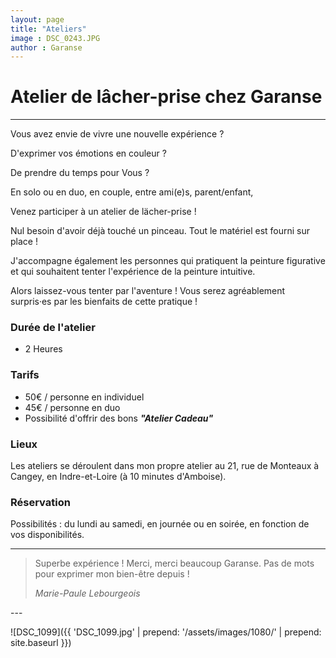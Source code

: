 ```yaml
---
layout: page
title: "Ateliers"
image : DSC_0243.JPG
author : Garanse
---
```


# Atelier de lâcher-prise chez Garanse
---
Vous avez envie de vivre une nouvelle expérience ?

D'exprimer vos émotions en couleur ?

De prendre du temps pour Vous ?

En solo ou en duo, en couple, entre ami(e)s, parent/enfant, 

Venez participer à un atelier de lächer-prise !

Nul besoin d'avoir déjà touché un pinceau. Tout le matériel est fourni sur place !

J'accompagne également les personnes qui pratiquent la peinture figurative et qui souhaitent tenter l'expérience de la peinture intuitive.

Alors laissez-vous tenter par l'aventure ! Vous serez agréablement surpris·es par les bienfaits de cette pratique !

### Durée de l'atelier

- 2 Heures

### Tarifs

- 50€ / personne en individuel
- 45€ / personne en duo
- Possibilité d'offrir des bons ***"Atelier Cadeau"***

### Lieux

Les ateliers se déroulent dans mon propre atelier au 21, rue de Monteaux à Cangey, en Indre-et-Loire (à 10 minutes d'Amboise).

### Réservation

Possibilités : du lundi au samedi, en journée ou en soirée, en fonction de vos disponibilités.

---
<blockquote>
    <p>
        Superbe expérience ! Merci, merci beaucoup Garanse. Pas de mots pour exprimer mon bien-être depuis !
    </p>
    <cite>Marie-Paule Lebourgeois</cite>
</blockquote>
---

![DSC_1099]({{ 'DSC_1099.jpg' | prepend: '/assets/images/1080/' | prepend: site.baseurl }})
